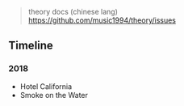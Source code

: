 > theory docs (chinese lang) https://github.com/music1994/theory/issues

## Timeline

### 2018
* Hotel California
* Smoke on the Water

